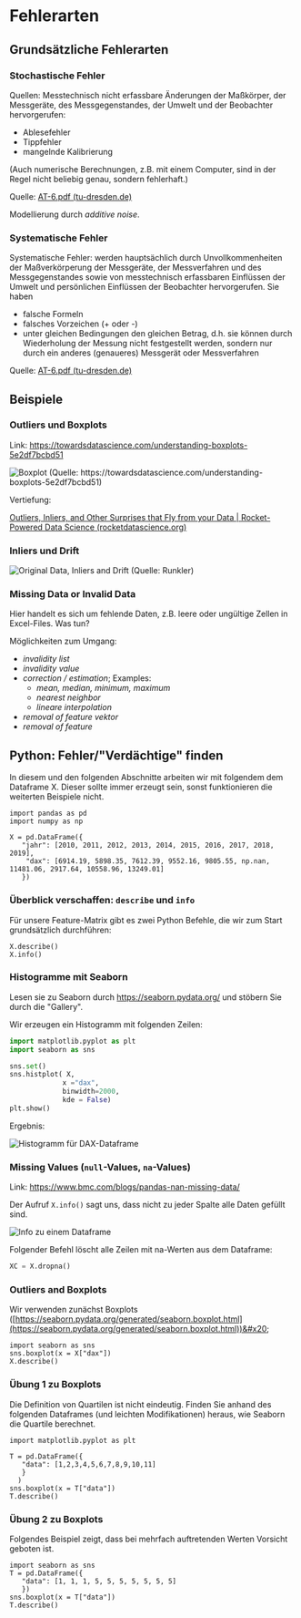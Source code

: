 # Fehlerarten

## Grundsätzliche Fehlerarten

### Stochastische Fehler

Quellen: Messtechnisch nicht erfassbare Änderungen der Maßkörper, der Messgeräte, des Messgegenstandes, der Umwelt und der Beobachter hervorgerufen:

* Ablesefehler
* Tippfehler
* mangelnde Kalibrierung

(Auch numerische Berechnungen, z.B. mit einem Computer, sind in der Regel nicht beliebig genau, sondern fehlerhaft.)

Quelle: [AT-6.pdf (tu-dresden.de)](https://tu-dresden.de/bu/umwelt/hydro/iak/ressourcen/dateien/systemanalyse/studium/folder-2009-01-29-lehre/folder-2009-04-03-at/AT-6.pdf?lang=de)

Modellierung durch _additive noise_.

### Systematische Fehler

Systematische Fehler: werden hauptsächlich durch Unvollkommenheiten der Maßverkörperung der Messgeräte, der Messverfahren und des Messgegenstandes sowie von messtechnisch erfassbaren Einflüssen der Umwelt und persönlichen Einflüssen der Beobachter hervorgerufen. Sie haben

* falsche Formeln
* falsches Vorzeichen (+ oder -)
* unter gleichen Bedingungen den gleichen Betrag, d.h. sie können durch Wiederholung der Messung nicht festgestellt werden, sondern nur durch ein anderes (genaueres) Messgerät oder Messverfahren

Quelle: [AT-6.pdf (tu-dresden.de)](https://tu-dresden.de/bu/umwelt/hydro/iak/ressourcen/dateien/systemanalyse/studium/folder-2009-01-29-lehre/folder-2009-04-03-at/AT-6.pdf?lang=de)

## Beispiele

### Outliers und Boxplots

Link: https://towardsdatascience.com/understanding-boxplots-5e2df7bcbd51 

![Boxplot (Quelle: https://towardsdatascience.com/understanding-boxplots-5e2df7bcbd51)](1-fehlerarten.assets/image-20211114183958284.png)

Vertiefung:

[Outliers, Inliers, and Other Surprises that Fly from your Data | Rocket-Powered Data Science (rocketdatascience.org)](http://rocketdatascience.org/?p=473)

### Inliers und Drift

![Original Data, Inliers and Drift (Quelle: Runkler)](1-fehlerarten.assets/image-20211114183020487.png)


### Missing Data or Invalid Data

Hier handelt es sich um fehlende Daten, z.B. leere oder ungültige Zellen in Excel-Files. Was tun?

Möglichkeiten zum Umgang:

- *invalidity list*
- *invalidity value*
- *correction / estimation*; Examples:
  - *mean, median, minimum, maximum*
  - *nearest neighbor*
  - *lineare interpolation*
- *removal of feature vektor*
- *removal of feature*

&#x20;

## Python: Fehler/"Verdächtige"  finden

In diesem und den folgenden Abschnitte arbeiten wir mit folgendem dem Dataframe X. Dieser sollte immer erzeugt sein, sonst funktionieren die weiterten Beispiele nicht.

```
import pandas as pd
import numpy as np

X = pd.DataFrame({
   "jahr": [2010, 2011, 2012, 2013, 2014, 2015, 2016, 2017, 2018, 2019],
    "dax": [6914.19, 5898.35, 7612.39, 9552.16, 9805.55, np.nan, 11481.06, 2917.64, 10558.96, 13249.01] 
   })
```



### Überblick verschaffen: `describe` und `info`

Für unsere Feature-Matrix gibt es zwei Python Befehle, die wir zum Start grundsätzlich durchführen:

```
X.describe()
X.info()
```

### Histogramme mit Seaborn

Lesen sie zu Seaborn durch https://seaborn.pydata.org/ und stöbern Sie durch die "Gallery".

Wir erzeugen ein Histogramm mit folgenden Zeilen:

```python
import matplotlib.pyplot as plt
import seaborn as sns

sns.set()
sns.histplot( X, 
             x ="dax", 
             binwidth=2000,
             kde = False)
plt.show()
```

Ergebnis:

![Histogramm für DAX-Dataframe](1-fehlerarten.assets/image-20211114185744893.png)

### Missing Values (`null`-Values, `na`-Values)

Link: https://www.bmc.com/blogs/pandas-nan-missing-data/

Der Aufruf `X.info()` sagt uns, dass nicht zu jeder Spalte alle Daten gefüllt sind.

![Info zu einem Dataframe](1-fehlerarten.assets/image-20211114185903890.png)

Folgender Befehl löscht alle Zeilen mit na-Werten aus dem Dataframe:

```python
XC = X.dropna()
```



### Outliers and Boxplots

Wir verwenden zunächst Boxplots ([https://seaborn.pydata.org/generated/seaborn.boxplot.html](https://seaborn.pydata.org/generated/seaborn.boxplot.html))&#x20;

```
import seaborn as sns
sns.boxplot(x = X["dax"])
X.describe()
```

### Übung  1 zu Boxplots

Die Definition von Quartilen ist nicht eindeutig. Finden Sie anhand des folgenden Dataframes (und leichten Modifikationen) heraus, wie Seaborn die Quartile berechnet.

```
import matplotlib.pyplot as plt

T = pd.DataFrame({
   "data": [1,2,3,4,5,6,7,8,9,10,11]
   }
  )
sns.boxplot(x = T["data"])
T.describe()
```

### Übung 2 zu Boxplots

Folgendes Beispiel zeigt, dass bei mehrfach auftretenden Werten Vorsicht geboten ist.

```
import seaborn as sns
T = pd.DataFrame({
   "data": [1, 1, 1, 5, 5, 5, 5, 5, 5, 5]
   })
sns.boxplot(x = T["data"])
T.describe()
```
